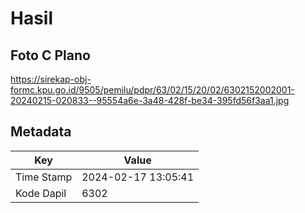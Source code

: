 # Hasil

## Foto C Plano

https://sirekap-obj-formc.kpu.go.id/9505/pemilu/pdpr/63/02/15/20/02/6302152002001-20240215-020833--95554a6e-3a48-428f-be34-395fd56f3aa1.jpg


## Metadata

| Key        | Value               |
| ---------- | ------------------- |
| Time Stamp | 2024-02-17 13:05:41 |
| Kode Dapil | 6302                |



